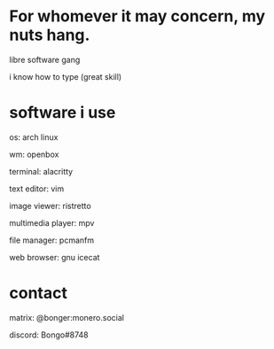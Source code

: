 # For whomever it may concern, my nuts hang.

libre software gang

i know how to type (great skill)

# software i use

os: arch linux

wm: openbox

terminal: alacritty

text editor: vim

image viewer: ristretto

multimedia player: mpv

file manager: pcmanfm

web browser: gnu icecat

# contact
matrix: @bonger:monero.social

discord: Bongo#8748
